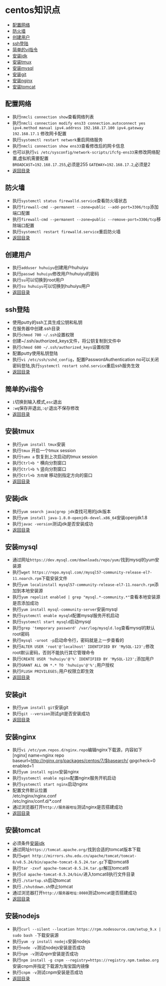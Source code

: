 # centos知识点 
- [配置网络](#配置网络)  
- [防火墙](#防火墙)  
- [创建用户](#创建用户)  
- [ssh登陆](#ssh登陆)  
- [简单的vi指令](#简单的vi指令)  
- [安装jdk](#安装jdk)  
- [安装tmux](#安装tmux)  
- [安装mysql](#安装mysql)  
- [安装git](#安装git)  
- [安装nginx](#安装nginx)  
- [安装tomcat](#安装tomcat)  

## 配置网络   
- 执行`nmcli connection show`查看网络列表
- 执行`nmcli connection modify ens33 connection.autoconnect yes ipv4.method manual ipv4.address 192.168.17.100 ipv4.gateway 192.168.17.1` 修改网卡配置
- 执行`systemctl restart network`重启网络服务
- 执行`nmcli connection show ens33`查看修改后的网卡信息
- 也可以执行`vi /etc/sysconfig/network-scripts/ifcfg-ens33`来修改网络配置,虚拟机需要配置  
   `BROADCAST=192.168.17.255`,必须是255
   `GATEWAY=192.168.17.2`,必须是2
- [返回目录](#centos知识点)

## 防火墙   
- 执行`systemctl status firewalld.service`查看防火墙状态
- 执行`firewall-cmd --permanent --zone=public --add-port=3306/tcp`添加端口配置
- 执行`firewall-cmd --permanent --zone=public --remove-port=3306/tcp`移除端口配置
- 执行`systemctl restart firewalld.service`重启防火墙
- [返回目录](#centos知识点)

## 创建用户  
- 执行`adduser huhuiyu`创建用户huhuiyu
- 执行`passwd huhuiyu`修改用户huhuiyu的密码
- 执行`su`可以切换到root用户
- 执行`su huhuiyu`可以切换到huhuiyu用户
- [返回目录](#centos知识点)

## ssh登陆  
- 使用putty的ssh工具生成公钥和私钥
- 在服务器中创建.ssh目录
- 执行`chmod 700 ~/.ssh`设置权限
- 创建~/.ssh/authorized_keys文件，将公钥复制到文件中
- 执行`chmod 600 ~/.ssh/authorized_keys`设置权限
- 配置putty使用私钥登陆
- 执行`vi /etc/ssh/sshd_config`，配置PasswordAuthentication no可以关闭密码登陆,执行`systemctl restart sshd.service`重启ssh服务生效
- [返回目录](#centos知识点)

## 简单的vi指令 
- `i`切换到输入模式,`esc`退出
- `:wq`保存并退出,`:q!`退出不保存修改
- [返回目录](#centos知识点)

## 安装tmux  
- 执行`yum install tmux`安装
- 执行`tmux` 开启一个tmux session
- 执行`tumx a` 恢复到上次启动的tmux session
- 执行`Ctrl+b "` 横向分割窗口 
- 执行`Ctrl+b %` 竖向分割窗口
- 执行`Ctrl+b 方向键` 移动到指定方向的窗口
- [返回目录](#centos知识点)

## 安装jdk  
- 执行`yum search java|grep jdk`查找可用的jdk版本
- 执行`yum install java-1.8.0-openjdk-devel.x86_64`安装openjdk1.8
- 执行`javac -version`测试jdk是否安装成功
- [返回目录](#centos知识点)

## 安装mysql  
- 通过网址`https://dev.mysql.com/downloads/repo/yum/`找到mysql的yum安装源
- 执行`wget https://repo.mysql.com//mysql57-community-release-el7-11.noarch.rpm`下载安装文件
- 执行`yum localinstall mysql57-community-release-el7-11.noarch.rpm`添加到本地安装源
- 执行`yum repolist enabled | grep "mysql.*-community.*"`查看本地安装源是否添加成功
- 执行`yum install mysql-community-server`安装mysql
- 执行`systemctl enable mysqld`配置mysql服务开机启动
- 执行`systemctl start mysqld`启动mysql
- 执行`grep 'temporary password' /var/log/mysqld.log`查看mysql的默认root密码
- 执行`mysql -uroot -p`启动命令行，密码就是上一步查看的
- 执行`ALTER USER 'root'@'localhost' IDENTIFIED BY 'MySQL-123';`修改root默认密码，否则不能执行其它管理命令
- 执行`CREATE USER 'huhuiyu'@'%' IDENTIFIED BY 'MySQL-123';`添加用户
- 执行`GRANT ALL ON *.* TO 'huhuiyu'@'%';`用户授权
- 执行`FLUSH PRIVILEGES;`用户权限立即生效
- [返回目录](#centos知识点)

## 安装git  
- 执行`yum install git`安装git
- 执行`git --version`测试git是否安装成功
- [返回目录](#centos知识点)

## 安装nginx  
- 执行`vi /etc/yum.repos.d/nginx.repo`编辑nginx下载源，内容如下  
  [nginx]
  name=nginx repo
  baseurl=http://nginx.org/packages/centos/7/$basearch/
  gpgcheck=0
  enabled=1  
- 执行`yum install nginx`安装nginx
- 执行`systemctl enable nginx`配置nginx服务开机启动
- 执行`systemctl start nginx`启动nginx
- 配置文件默认位置  
  /etc/nginx/nginx.conf  
  /etc/nginx/conf.d/*.conf  
- 通过浏览器打开`http://服务器地址`测试nginx是否搭建成功
- [返回目录](#centos知识点)

## 安装tomcat  
- 必须条件[安装jdk](#安装jdk)
- 通过网址`https://tomcat.apache.org/`找到合适的tomcat版本下载
- 执行`wget http://mirrors.shu.edu.cn/apache/tomcat/tomcat-8/v8.5.24/bin/apache-tomcat-8.5.24.tar.gz`下载tomcat8
- 执行`tar -zxvf apache-tomcat-8.5.24.tar.gz`解压tomcat8
- 执行`cd apache-tomcat-8.5.24/bin/`进入tomcat8执行文件目录
- 执行`./startup.sh`启动tomcat
- 执行`./shutdown.sh`停止tomcat
- 通过浏览器打开`http://服务器地址:8080`测试tomcat是否搭建成功
- [返回目录](#centos知识点)

## 安装nodejs  
- 执行`curl --silent --location https://rpm.nodesource.com/setup_9.x | sudo bash -`下载安装源
- 执行`yum -y install nodejs`安装nodejs
- 执行`node -v`测试nodejs安装是否成功
- 执行`npm -v`测试npm安装是否成功
- 执行`npm install -g cnpm --registry=https://registry.npm.taobao.org`安装cnpm并指定下载源为淘宝国内镜像  
- 执行`cnpm -v`测试cnpm安装是否成功
- [返回目录](#centos知识点)